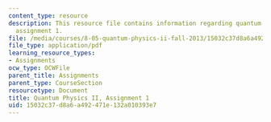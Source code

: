 ```yaml
---
content_type: resource
description: This resource file contains information regarding quantum physics II,
  assignment 1.
file: /media/courses/8-05-quantum-physics-ii-fall-2013/15032c37d8a6a492471e132a010393e7_MIT8_05F13_ps1.pdf
file_type: application/pdf
learning_resource_types:
- Assignments
ocw_type: OCWFile
parent_title: Assignments
parent_type: CourseSection
resourcetype: Document
title: Quantum Physics II, Assignment 1
uid: 15032c37-d8a6-a492-471e-132a010393e7
---
```

